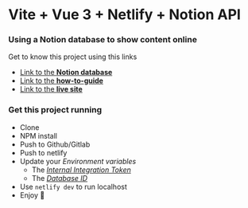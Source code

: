 # Vite + Vue 3 + Netlify + Notion API

### Using a Notion database to show content online 

Get to know this project using this links

- [Link to the **Notion database**](https://yonatankof.notion.site/168ba015b31f435cb21ba71c3fc11af1?v=fdeb68cce79947fab024ef4572f99df0)
- [Link to the **how-to-guide**](https://yonatankof.notion.site/Notion-API-a915784104814d00841f20c7593575ad)
- [Link to the **live site**](https://wonderful-pika-da3272.netlify.app/)

### Get this project running

- Clone
- NPM install
- Push to Github/Gitlab
- Push to netlify
- Update your *Environment variables*
  - The [*Internal Integration Token*](https://developers.notion.com/docs#step-1-create-an-integration)
  - The [*Database ID*](https://developers.notion.com/docs#step-2-share-a-database-with-your-integration)
- Use `netlify dev` to run localhost 
- Enjoy 🥳



